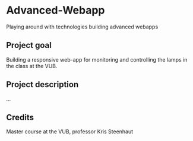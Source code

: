 # Advanced-Webapp
Playing around with technologies building advanced webapps

## Project goal

Building a responsive web-app for monitoring and controlling the lamps in the class at the VUB.

## Project description

...

## Credits

Master course at the VUB, professor Kris Steenhaut